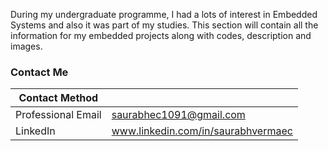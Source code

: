 During my undergraduate programme, I had a lots of interest in Embedded Systems and also it was part of my studies. This section will contain all the information for my embedded projects along with codes, description and images.


### Contact Me

| Contact Method |  |
| --- | --- |
| Professional Email | saurabhec1091@gmail.com |
| LinkedIn | www.linkedin.com/in/saurabhvermaec |
